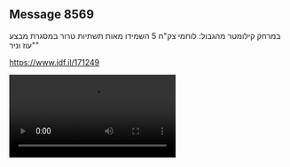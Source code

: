 ## Message 8569

במרחק קילומטר מהגבול:
לוחמי צק"ח 5 השמידו מאות תשתיות טרור במסגרת מבצע "עוז וניר"

https://www.idf.il/171249

![Video](8569/8569_media.mp4)
